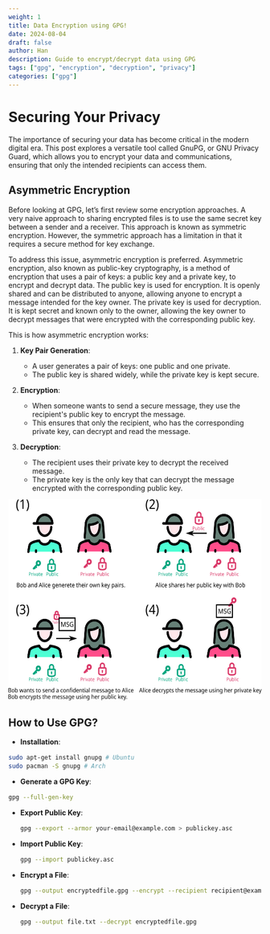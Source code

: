 ```yaml
---
weight: 1
title: Data Encryption using GPG!
date: 2024-08-04
draft: false
author: Han
description: Guide to encrypt/decrypt data using GPG
tags: ["gpg", "encryption", "decryption", "privacy"]
categories: ["gpg"]
---
```


# Securing Your Privacy
The importance of securing your data has become critical in the modern digital era. This post explores a versatile tool called GnuPG, or GNU Privacy Guard, which allows you to encrypt your data and communications, ensuring that only the intended recipients can access them.

## Asymmetric Encryption
Before looking at GPG, let’s first review some encryption approaches. A very naive approach to sharing encrypted files is to use the same secret key between a sender and a receiver. This approach is known as symmetric encryption. However, the symmetric approach has a limitation in that it requires a secure method for key exchange.

To address this issue, asymmetric encryption is preferred. Asymmetric encryption, also known as public-key cryptography, is a method of encryption that uses a pair of keys: a public key and a private key, to encrypt and decrypt data. The public key is used for encryption. It is openly shared and can be distributed to anyone, allowing anyone to encrypt a message intended for the key owner. The private key is used for decryption. It is kept secret and known only to the owner, allowing the key owner to decrypt messages that were encrypted with the corresponding public key.

This is how asymmetric encryption works:

1. **Key Pair Generation**:
   - A user generates a pair of keys: one public and one private.
   - The public key is shared widely, while the private key is kept secure.

2. **Encryption**:
   - When someone wants to send a secure message, they use the recipient's public key to encrypt the message.
   - This ensures that only the recipient, who has the corresponding private key, can decrypt and read the message.

3. **Decryption**:
   - The recipient uses their private key to decrypt the received message.
   - The private key is the only key that can decrypt the message encrypted with the corresponding public key.

<img src="https://raw.githubusercontent.com/Han8931/han8931.github.io/main/assets/images/gpg_example.png" alt="GPG Example" height="400">


## How to Use GPG?

- **Installation**:
```sh
sudo apt-get install gnupg # Ubuntu
sudo pacman -S gnupg # Arch
```

- **Generate a GPG Key**:
```sh
gpg --full-gen-key
```

- **Export Public Key**:
  ```sh
  gpg --export --armor your-email@example.com > publickey.asc
  ```

- **Import Public Key**:
  ```sh
  gpg --import publickey.asc
  ```

- **Encrypt a File**:
  ```sh
  gpg --output encryptedfile.gpg --encrypt --recipient recipient@example.com file.txt
  ```

- **Decrypt a File**:
  ```sh
  gpg --output file.txt --decrypt encryptedfile.gpg
  ```


